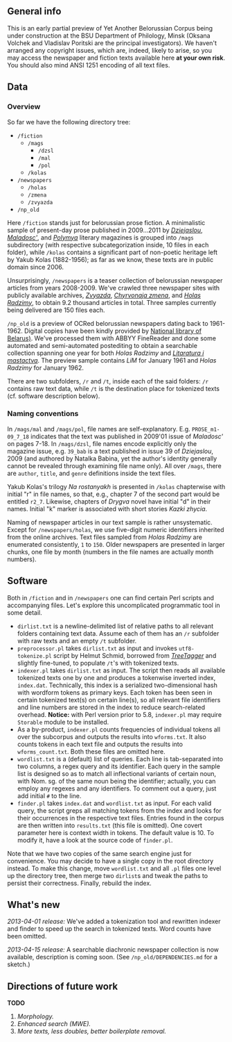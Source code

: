 ## General info ##

This is an early partial preview of Yet Another Belorussian Corpus being under construction at the BSU Department of Philology, Minsk (Oksana Volchek and Vladislav Poritski are the principal investigators). We haven't arranged any copyright issues, which are, indeed, likely to arise, so you may access the newspaper and fiction texts available here __at your own risk__. You should also mind ANSI 1251 encoding of all text files.

## Data ##

### Overview ###

So far we have the following directory tree:

*  `/fiction`
   *  `/mags`
      *  `/dzsl`
      *  `/mal`
      *  `/pol`
   *  `/kolas`
*  `/newspapers`
   *  `/holas`
   *  `/zmena`
   *  `/zvyazda`
*  `/np_old`

Here `/fiction` stands just for belorussian prose fiction. A minimalistic sample of present-day prose published in 2009...2011 by [_Dziejaslou_](http://www.dziejaslou.by), [_Maladosc'_](http://www.maladost.lim.by), and [_Polymya_](http://www.polymja.lim.by) literary magazines is grouped into `/mags` subdirectory (with respective subcategorization inside, 10 files in each folder), while `/kolas` contains a significant part of non-poetic heritage left by Yakub Kolas (1882-1956); as far as we know, these texts are in public domain since 2006.

Unsurprisingly, `/newspapers` is a teaser collection of belorussian newspaper articles from years 2008-2009. We've crawled three newspaper sites with publicly available archives, [_Zvyazda_](http://www.zvyazda.minsk.by/ru/main), [_Chyrvonaja zmena_](http://www.zvyazda.minsk.by/ru/pril/index.php?id=30), and [_Holas Radzimy_](http://www.golas.by), to obtain 9.2 thousand articles in total. Three samples currently being delivered are 150 files each.

`/np_old` is a preview of OCRed belorussian newspapers dating back to 1961-1962. Digital copies have been kindly provided by [National library of Belarus)](http://nlb.by). We've processed them with ABBYY FineReader and done some automated and semi-automated postediting to obtain a searchable collection spanning one year for both _Holas Radzimy_ and [_Litaratura i mastactva_](http://www.main.lim.by). The preview sample contains _LiM_ for January 1961 and _Holas Radzimy_ for January 1962.

There are two subfolders, `/r` and `/t`, inside each of the said folders: `/r` contains raw text data, while `/t` is the destination place for tokenized texts (cf. software description below).

### Naming conventions ###

In `/mags/mal` and `/mags/pol`, file names are self-explanatory. E.g. `PROSE_m1-09_7_18` indicates that the text was published in 2009'01 issue of _Maladosc'_ on pages 7-18. In `/mags/dzsl`, file names encode explicitly only the magazine issue, e.g. `39_bab` is a text published in issue 39 of _Dziejaslou_, 2009 (and authored by Natalka Babina, yet the author's identity generally cannot be revealed through examining file name only). All over `/mags`, there are `author`, `title`, and `genre` definitions inside the text files.

Yakub Kolas's trilogy _Na rostanyakh_ is presented in `/kolas` chapterwise with initial "r" in file names, so that, e.g., chapter 7 of the second part would be entitled `r2_7`. Likewise, chapters of _Drygva_ novel have initial "d" in their names. Initial "k" marker is associated with short stories _Kazki zhycia_.

Naming of newspaper articles in our text sample is rather unsystematic. Except for `/newspapers/holas`, we use five-digit numeric identifiers inherited from the online archives. Text files sampled from _Holas Radzimy_ are enumerated consistently, `1` to `150`. Older newspapers are presented in larger chunks, one file by month (numbers in the file names are actually month numbers).

## Software ##

Both in `/fiction` and in `/newspapers` one can find certain Perl scripts and accompanying files. Let's explore this uncomplicated programmatic tool in some detail.

*  `dirlist.txt` is a newline-delimited list of relative paths to all relevant folders containing text data. Assume each of them has an `/r` subfolder with raw texts and an empty `/t` subfolder.
*  `preprocessor.pl` takes `dirlist.txt` as input and invokes `utf8-tokenize.pl` script by Helmut Schmid, borrowed from [_TreeTagger_](http://www.ims.uni-stuttgart.de/projekte/corplex/TreeTagger) and slightly fine-tuned, to populate `/t`'s with tokenized texts.
*  `indexer.pl` takes `dirlist.txt` as input. The script then reads all available tokenized texts one by one and produces a tokenwise inverted index, `index.dat`. Technically, this index is a serialized two-dimensional hash with wordform tokens as primary keys. Each token has been seen in certain tokenized text(s) on certain line(s), so all relevant file identifiers and line numbers are stored in the index to reduce search-related overhead. __Notice:__ with Perl version prior to 5.8, `indexer.pl` may require `Storable` module to be installed.
*  As a by-product, `indexer.pl` counts frequencies of individual tokens all over the subcorpus and outputs the results into `wforms.txt`. It also counts tokens in each text file and outputs the results into `wforms_count.txt`. Both these files are omitted here.
*  `wordlist.txt` is a (default) list of queries. Each line is tab-separated into two columns, a regex query and its identifier. Each query in the sample list is designed so as to match all inflectional variants of certain noun, with Nom. sg. of the same noun being the identifier; actually, you can employ any regexes and any identifiers. To comment out a query, just add initial `#` to the line.
*  `finder.pl` takes `index.dat` and `wordlist.txt` as input. For each valid query, the script greps all matching tokens from the index and looks for their occurrences in the respective text files. Entries found in the corpus are then written into `results.txt` (this file is omitted). One covert parameter here is context width in tokens. The default value is 10. To modify it, have a look at the source code of `finder.pl`.

Note that we have two copies of the same search engine just for convenience. You may decide to have a single copy in the root directory instead. To make this change, move `wordlist.txt` and all `.pl` files one level up the directory tree, then merge two `dirlist`s and tweak the paths to persist their correctness. Finally, rebuild the index.

## What's new ##

_2013-04-01 release:_ We've added a tokenization tool and rewritten indexer and finder to speed up the search in tokenized texts. Word counts have been omitted.

_2013-04-15 release:_ A searchable diachronic newspaper collection is now available, description is coming soon. (See `/np_old/DEPENDENCIES.md` for a sketch.)

## Directions of future work ##

__TODO__

1. _Morphology._
2. _Enhanced search (MWE)._
3. _More texts, less doubles, better boilerplate removal._
